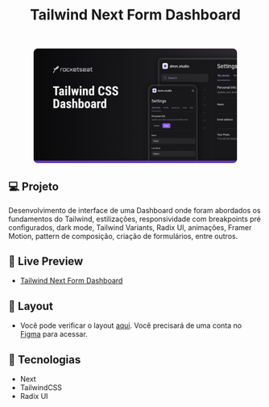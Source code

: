 <h1 align="center">Tailwind Next Form Dashboard</h1>

<br/>

<p align="center">
  <img alt="Project cover." src="design/cover.png" width="80%" />
</p>

## 💻 Projeto
Desenvolvimento de interface de uma Dashboard onde foram abordados os fundamentos do Tailwind, estilizações, responsividade com breakpoints pré configurados, dark mode, Tailwind Variants, Radix UI, animações, Framer Motion, pattern de composição, criação de formulários, entre outros.

## 📝 Live Preview 

- [Tailwind Next Form Dashboard](https://form-tailwind-next.vercel.app)

## 🎨 Layout

- Você pode verificar o layout [aqui](https://www.figma.com/file/MU3H8HfTxX32ukt8ANpan7/Ignite-Tailwind?type=design&node-id=0%3A1&mode=design&t=8MDN59hWLgltXxOj-1). Você precisará de uma conta no [Figma](https://figma.com) para acessar.

## 🚀 Tecnologias

- Next
- TailwindCSS
- Radix UI
